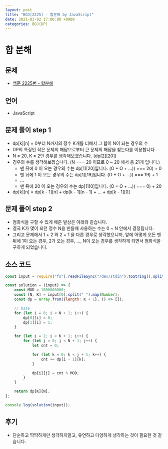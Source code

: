 ```yaml
---
layout: post
title: "BOJ[2225] - 합분해 by JavaScript"
date: 2021-03-02 17:00:00 +0900
categories: BOJ(DP)
---
```


# 합 분해

## 문제

- [백준 2225번 - 합분해](https://www.acmicpc.net/problem/2225)

## 언어

- JavaScript

## 문제 풀이 step 1

- dp[k][n] = 0부터 N까지의 정수 K개를 더해서 그 합이 N이 되는 경우의 수
- DP의 특징인 작은 문제의 해답으로부터 큰 문제의 해답을 찾는다를 이용합니다.
- N = 20, K = 2인 경우를 생각해보겠습니다. (dp[2][20])
- 경우의 수를 생각해보겠습니다. (N === 20 이므로 0 ~ 20 해서 총 21개 입니다.)
  - 맨 뒤에 0 이 오는 경우의 수는 dp[1][20]입니다. (O + O + ...)( === 20) + 0
  - 맨 뒤에 1 이 오는 경우의 수는 dp[1][19]입니다. (O + O + ...)( === 19) + 1
  - ...
  - 맨 뒤에 20 이 오는 경우의 수는 dp[1][0]입니다. (O + O + ...)( === 0) + 20
- dp[k][n] = dp[k - 1][n] + dp[k - 1][n - 1] + ... + dp[k - 1][0]

## 문제 풀이 step 2

- 점화식을 구할 수 있게 해준 발상은 아래와 같습니다.
- 결국 K가 몇이 되던 정수 N을 만들때 사용하는 수는 0 ~ N 안에서 결정됩니다.
- 그리고 문제에서 1 + 2 와 2 + 1 을 다른 경우로 생각했으니까, 앞에 어떻게 오든 맨 뒤에 1이 오는 경우, 2가 오는 경우, ..., N이 오는 경우를 생각하게 되면서 점화식을 구하게 되었습니다.

## 소스 코드

```jsx
const input = require("fs").readFileSync("/dev/stdin").toString().split("\n");

const solution = (input) => {
	const MOD = 1000000000;
	const [N, K] = input[0].split(" ").map(Number);
	const dp = Array.from({length: K + 1}, () => []);

	// base
	for (let i = 0; i < N + 1; i++) {
		dp[0][i] = 0;
		dp[1][i] = 1;
	}

	for (let i = 2; i < K + 1; i++) {
		for (let j = 0; j < N + 1; j++) {
			let cnt = 0;

			for (let k = 0; k < j + 1; k++) {
				cnt += dp[i - 1][k];
			}

			dp[i][j] = cnt % MOD;
		}
	}

	return dp[K][N];
};

console.log(solution(input));
```

## 후기

- 단순하고 딱딱하게만 생각하지말고, 유연하고 다양하게 생각하는 것이 필요한 것 같습니다.
